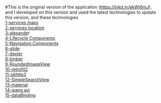 #This is the original version of the application (https://lnkd.in/ekWt6mJ), and I developed on this version and used the latest technologies to update this version, and these technologies </br>
<a href="https://github.com/googlemaps/google-maps-services-java" rel="nofollow">1-services maps</a> </br>
<a href="https://github.com/android/location-samples" rel="nofollow">2-services location</a></br>
<a href="https://github.com/jd-alexander/Google-Directions-Android" rel="nofollow">3-alexande</a>r</br>
<a href="https://developer.android.com/jetpack/androidx/releases/lifecycle" rel="nofollow">4-Lifecycle Components</a></br>
<a href="https://developer.android.com/guide/navigation/navigation-getting-started" rel="nofollow">5-Navigation Components</a></br>
<a href="https://github.com/bumptech/glide" rel="nofollow">6-glide</a></br>
<a href="https://github.com/Karumi/Dexter" rel="nofollow">7-dexter</a></br>
<a href="https://github.com/JakeWharton/timber" rel="nofollow">8-timber</a></br>
<a href="https://github.com/vinc3m1/RoundedImageView" rel="nofollow">9-RoundedImageView</a></br>
<a href="https://github.com/square/retrofit" rel="nofollow">10-retrofit2</a></br>
<a href="https://github.com/square/okhttp" rel="nofollow">11-okhttp3</a></br>
<a href="https://github.com/Ferfalk/SimpleSearchView" rel="nofollow">12-SimpleSearchView</a></br>
<a href="https://github.com/material-components/material-components-android" rel="nofollow">13-material</a></br>
<a href="https://github.com/81813780/AVLoadingIndicatorView" rel="nofollow">14-wang avi</a></br>
<a href="https://github.com/nemamayank/DataBinding" rel="nofollow">15-dataBinding</a></br>
